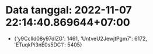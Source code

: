 # Data tanggal: 2022-11-07 22:14:40.869644+07:00

* {'y9CcIld08y97dlZG': 1461, 'UntveU2JewjtPgm7': 6172, 'ETuqkPi3nE0s5DC1': 5405}
